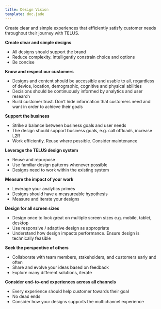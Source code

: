 ```yaml
---
title: Design Vision
template: doc.jade
---
```


Create clear and simple experiences that efficiently satisfy customer needs throughout their journey with TELUS.

**Create clear and simple designs**
* All designs should support the brand
* Reduce complexity. Intelligently constrain choice and options
* Be concise

**Know and respect our customers**
* Designs and content should be accessible and usable to all, regardless of device, location, demographic, cognitive and physical abilities
* Decisions should be continuously informed by analytics and user research
* Build customer trust. Don’t hide information that customers need and want in order to achieve their goals

**Support the business**
* Strike a balance between business goals and user needs
* The design should support business goals, e.g. call offloads, increase L2R
* Work efficiently. Reuse where possible. Consider maintenance

**Leverage the TELUS design system**
* Reuse and repurpose
* Use familiar design patterns whenever possible
* Designs need to work within the existing system

**Measure the impact of your work**
* Leverage your analytics primes
* Designs should have a measureable hypothesis
* Measure and iterate your designs

**Design for all screen sizes**
* Design once to look great on multiple screen sizes e.g. mobile, tablet, desktop
* Use responsive / adaptive design as appropriate
* Understand how design impacts performance. Ensure design is technically feasible

**Seek the perspective of others**
* Collaborate with team members, stakeholders, and customers early and often
* Share and evolve your ideas based on feedback
* Explore many different solutions, iterate

**Consider end-to-end experiences across all channels**
* Every experience should help customer towards their goal
* No dead ends
* Consider how your designs supports the multichannel experience